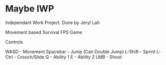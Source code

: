 # Maybe IWP
 
Independant Work Project. Done by Jeryl Lah

Movement based Survival FPS Game

Controls

WASD - Movement
Spacebar - Jump (Can Double Jump)
L-Shift - Sprint
L-Ctrl - Crouch/Slide
Q - Ability 1
E - Ability 2
LMB - Shoot
